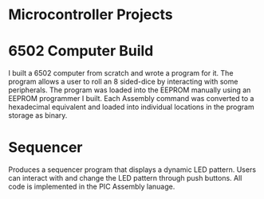 # Microcontroller Projects

# 6502 Computer Build
I built a 6502 computer from scratch and wrote a program for it. The program allows a user to roll an 8 sided-dice by interacting with some peripherals. The program was loaded into the EEPROM manually using an EEPROM programmer I built. Each Assembly command was converted to a hexadecimal equivalent and loaded into individual locations in the program storage as binary.

# Sequencer
Produces a sequencer program that displays a dynamic LED pattern. Users can interact with and change the LED pattern through push buttons. All code is implemented in the PIC Assembly lanuage.
